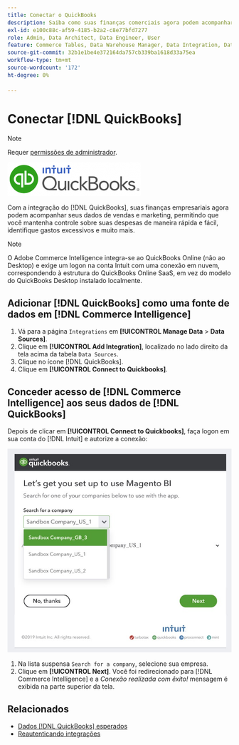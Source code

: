 ```yaml
---
title: Conectar o QuickBooks
description: Saiba como suas finanças comerciais agora podem acompanhar seus dados de vendas e marketing, permitindo que você mantenha controle sobre suas despesas de maneira rápida e fácil, identifique gastos excessivos e muito mais.
exl-id: e100c88c-af59-4185-b2a2-c8e77bfd7277
role: Admin, Data Architect, Data Engineer, User
feature: Commerce Tables, Data Warehouse Manager, Data Integration, Data Import/Export
source-git-commit: 32b1e1be4e372164da757cb339ba1618d33a75ea
workflow-type: tm+mt
source-wordcount: '172'
ht-degree: 0%

---
```


# Conectar [!DNL QuickBooks]

>[!NOTE]
>
>Requer [permissões de administrador](../../../administrator/user-management/user-management.md).

![](../../../assets/Quickbooks.png)

Com a integração do [!DNL QuickBooks], suas finanças empresariais agora podem acompanhar seus dados de vendas e marketing, permitindo que você mantenha controle sobre suas despesas de maneira rápida e fácil, identifique gastos excessivos e muito mais.

>[!NOTE]
>
>O Adobe Commerce Intelligence integra-se ao QuickBooks Online (não ao Desktop) e exige um logon na conta Intuit com uma conexão em nuvem, correspondendo à estrutura do QuickBooks Online SaaS, em vez do modelo do QuickBooks Desktop instalado localmente.

## Adicionar [!DNL QuickBooks] como uma fonte de dados em [!DNL Commerce Intelligence]

1. Vá para a página `Integrations` em **[!UICONTROL Manage Data** > **Data Sources]**.
1. Clique em **[!UICONTROL Add Integration]**, localizado no lado direito da tela acima da tabela `Data Sources`.
1. Clique no ícone [!DNL QuickBooks].
1. Clique em **[!UICONTROL Connect to Quickbooks]**.

## Conceder acesso de [!DNL Commerce Intelligence] aos seus dados de [!DNL QuickBooks]

Depois de clicar em **[!UICONTROL Connect to Quickbooks]**, faça logon em sua conta do [!DNL Intuit] e autorize a conexão:

![](../../../assets/QuickBooks_App_Store_1.jpg)

1. Na lista suspensa `Search for a company`, selecione sua empresa.
1. Clique em **[!UICONTROL Next]**. Você foi redirecionado para [!DNL Commerce Intelligence] e a *Conexão realizada com êxito!* mensagem é exibida na parte superior da tela.

## Relacionados

* [Dados  [!DNL QuickBooks]  esperados](../integrations/quickbooks-data.md)
* [Reautenticando integrações](https://experienceleague.adobe.com/docs/commerce-knowledge-base/kb/how-to/mbi-reauthenticating-integrations.html?lang=pt-BR)
